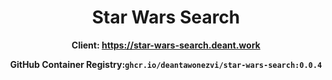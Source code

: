 <div align="center">

# Star Wars Search


**Client: https://star-wars-search.deant.work**

**GitHub Container Registry:`ghcr.io/deantawonezvi/star-wars-search:0.0.4`**

</div>
